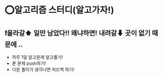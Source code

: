 # ⭕알고리즘 스터디(알고가자!) 

## ❗올라갈⬆ 일만 남았다!! 왜냐하면! 내려갈⬇ 곳이 없기 때문에 ..

- 하루 1일 알고문제 알고풀기!
- 푼 문제 push하기!
- 다른 풀이가 생각나면 피드백 하기!

